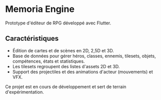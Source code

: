 # Memoria Engine

Prototype d'éditeur de RPG développé avec Flutter.

## Caractéristiques

- Édition de cartes et de scènes en 2D, 2,5D et 3D.
- Base de données pour gérer héros, classes, ennemis, tilesets, objets, compétences, états et statistiques.
- Les tilesets regroupent des listes d'assets 2D et 3D.
- Support des projectiles et des animations d'acteur (mouvements) et VFX.

Ce projet est en cours de développement et sert de terrain d'expérimentation.

